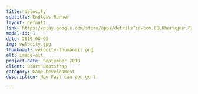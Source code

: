 ```yaml
---
title: Velocity
subtitle: Endless Runner
layout: default
link: https://play.google.com/store/apps/details?id=com.CGLKharagpur.RicksyRun
modal-id: 1
date: 2019-08-05
img: velocity.jpg
thumbnail: velocity-thumbnail.png
alt: image-alt
project-date: September 2019
client: Start Bootstrap
category: Game Development
description: How Fast can you go ?

---
```

